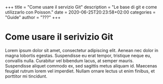 +++
title = "Come usare il servizio Git"
description = "Le base di git e come utilizzarlo con Poisson."
date = 2020-06-25T20:23:58+02:00
categories = "Guide"
author = "???"
+++

# Come usare il serivizio Git

Lorem ipsum dolor sit amet, consectetur adipiscing elit. Aenean nec dolor in magna lobortis egestas. Suspendisse eu erat tempor, tristique neque eu, convallis nulla. Curabitur vel bibendum lacus, at semper mauris. Suspendisse aliquet commodo ex, sed sagittis metus aliquam id. Maecenas feugiat rutrum lorem vel imperdiet. Nullam ornare lectus ut enim finibus, et porttitor mi tincidunt.